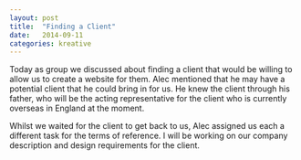 ```yaml
---
layout: post
title:  "Finding a Client"
date:   2014-09-11
categories: kreative
---
```


Today as group we discussed about finding a client that would be willing to allow us to create a website for them. Alec mentioned that he may have a potential client that he could bring in for us. He knew the client through his father, who will be the acting representative for the client who is currently overseas in England at the moment.

Whilst we waited for the client to get back to us, Alec assigned us each a different task for the terms of reference. I will be working on our company description and design requirements for the client.